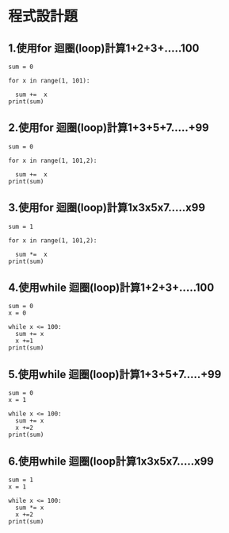 # 程式設計題

## 1.使用for 迴圈(loop)計算1+2+3+.....100
```
sum = 0

for x in range(1, 101):
  
  sum +=  x
print(sum)
```
## 2.使用for 迴圈(loop)計算1+3+5+7.....+99
```
sum = 0

for x in range(1, 101,2):
  
  sum +=  x
print(sum)
```
## 3.使用for 迴圈(loop)計算1x3x5x7.....x99
```
sum = 1

for x in range(1, 101,2):
  
  sum *=  x
print(sum)
```
## 4.使用while 迴圈(loop)計算1+2+3+.....100
```
sum = 0
x = 0

while x <= 100:
  sum += x
  x +=1
print(sum)

```
## 5.使用while 迴圈(loop)計算1+3+5+7.....+99
```
sum = 0
x = 1

while x <= 100:
  sum += x
  x +=2
print(sum)

```
## 6.使用while 迴圈(loop計算1x3x5x7.....x99
```
sum = 1
x = 1

while x <= 100:
  sum *= x
  x +=2
print(sum)
```
